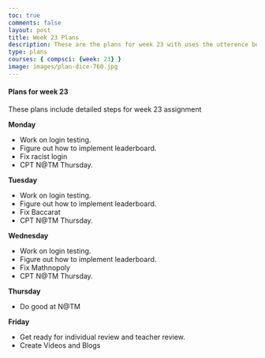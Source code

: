 ```yaml
---
toc: true
comments: false
layout: post
title: Week 23 Plans
description: These are the plans for week 23 with uses the utterence bot
type: plans
courses: { compsci: {week: 23} }
image: images/plan-dice-760.jpg
---
```



#### Plans for week 23
These plans include detailed steps for week 23 assignment


**Monday**
- Work on login testing.
- Figure out how to implement leaderboard. 
- Fix racist login 
- CPT N@TM Thursday.

**Tuesday**
- Work on login testing.
- Figure out how to implement leaderboard. 
- Fix Baccarat
- CPT N@TM Thursday.

**Wednesday**
- Work on login testing.
- Figure out how to implement leaderboard. 
- Fix Mathnopoly
- CPT N@TM Thursday.

**Thursday**
- Do good at N@TM

**Friday**
- Get ready for individual review and teacher review. 
- Create Videos and Blogs 
